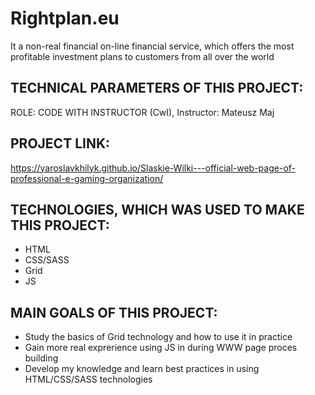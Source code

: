 # Rightplan.eu
It a non-real financial on-line financial service, which offers the most profitable investment plans to customers from all over the world

## TECHNICAL PARAMETERS OF THIS PROJECT:
ROLE: CODE WITH INSTRUCTOR (CwI), Instructor: Mateusz Maj

## PROJECT LINK: 
https://yaroslavkhilyk.github.io/Slaskie-Wilki---official-web-page-of-professional-e-gaming-organization/

## TECHNOLOGIES, WHICH WAS USED TO MAKE THIS PROJECT:
- HTML
- CSS/SASS
- Grid
- JS

## MAIN GOALS OF THIS PROJECT:
- Study the basics of Grid technology and how to use it in practice
- Gain more real exprerience using JS in during WWW page proces building
- Develop my knowledge and learn best practices in using HTML/CSS/SASS technologies
